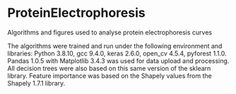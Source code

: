 # ProteinElectrophoresis
Algorithms and figures used to analyse protein electrophoresis curves

The algorithms were trained and run under the following environment and libraries:
Python 3.8.10, gcc 9.4.0, keras 2.6.0, open_cv 4.5.4, pyforest 1.1.0. Pandas 1.0.5 with Matplotlib 3.4.3 was used for data upload and processing. All decision trees were also based on this same version of the sklearn library. Feature importance was based on the Shapely values from the Shapely 1.7.1 library.
